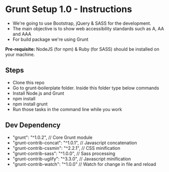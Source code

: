 # Grunt Setup 1.0 - Instructions

* We're going to use Bootstrap, jQuery & SASS for the development.
* The main objective is to show web accessibility standards such as A, AA and AAA
* For build package we're using Grunt

**Pre-requisite:** NodeJS (for npm) & Ruby (for SASS) should be installed on your machine.

## Steps

* Clone this repo
* Go to grunt-boilerplate folder. Inside this folder type below commands
* Install Node.js and Grunt
* npm install
* npm install grunt
* Run those tasks in the command line while you work

## Dev Dependency

* "grunt": "^1.0.2", // Core Grunt module
* "grunt-contrib-concat": "^1.0.1", // Javascript concatenation
* "grunt-contrib-cssmin": "^2.2.1", // CSS minification
* "grunt-contrib-sass": "^1.0.0", // Sass processing
* "grunt-contrib-uglify": "^3.3.0", // Javascript minification
* "grunt-contrib-watch": "^1.0.0" // Watch for change in file and reload
